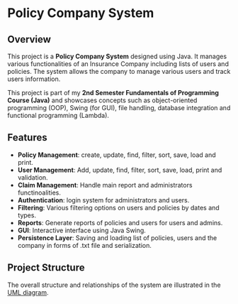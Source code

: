 # Policy Company System

## Overview
This project is a **Policy Company System** designed using Java. It manages various functionalities of an Insurance Company including lists of users and policies. The system allows the company to manage various users and track users information.

This project is part of my **2nd Semester Fundamentals of Programming Course (Java)** and showcases concepts such as object-oriented programming (OOP), Swing (for GUI), file handling, database integration and functional programming (Lambda).

## Features
- **Policy Management**: create, update, find, filter, sort, save, load and print.
- **User Management**: Add, update, find, filter, sort, save, load, print and validation.
- **Claim Management**: Handle main report and administrators functinoalities.
- **Authentication**: login system for administrators and users.
- **Filtering**: Various filtering options on users and policies by dates and types.
- **Reports**: Generate reports of policies and users for users and admins.
- **GUI**: Interactive interface using Java Swing. 
- **Persistence Layer**: Saving and loading list of policies, users and the company in forms of .txt file and serialization.

## Project Structure
The overall structure and relationships of the system are illustrated in the [UML diagram](Program_UML.uxf).
